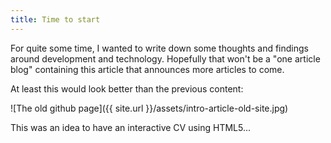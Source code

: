 ```yaml
---
title: Time to start
---
```


For quite some time, I wanted to write down some thoughts and findings around development and technology. Hopefully that won't be a "one article blog" containing this article that announces more articles to come.

At least this would look better than the previous content:

![The old github page]({{ site.url }}/assets/intro-article-old-site.jpg)

This was an idea to have an interactive CV using HTML5...



